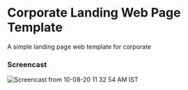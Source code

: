 # Corporate Landing Web Page Template

A simple landing page web template for corporate

### Screencast

![Screencast from 10-08-20 11 32 54 AM IST](https://user-images.githubusercontent.com/46455250/89755831-62a8cf00-dafe-11ea-8c5e-c38c2acbe55d.gif)
